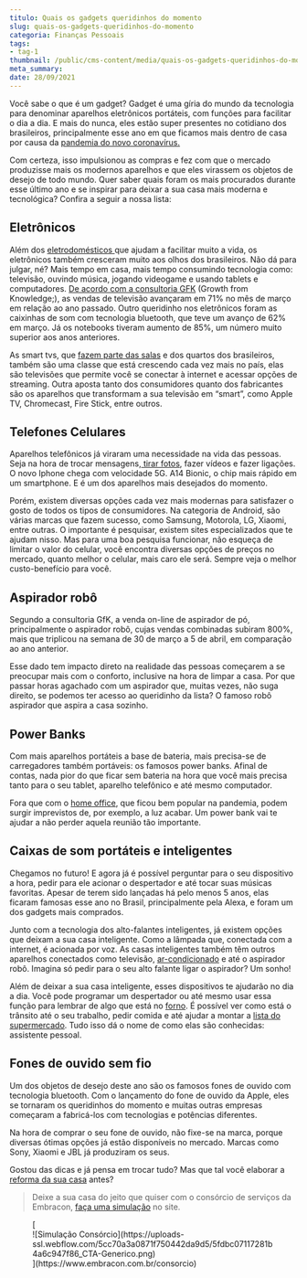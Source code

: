 ```yaml
---
titulo: Quais os gadgets queridinhos do momento
slug: quais-os-gadgets-queridinhos-do-momento
categoria: Finanças Pessoais
tags:
- tag-1
thumbnail: /public/cms-content/media/quais-os-gadgets-queridinhos-do-momento.jpg
meta_summary: 
date: 28/09/2021
---
```

Você sabe o que é um gadget? Gadget é uma gíria do mundo da tecnologia para denominar aparelhos eletrônicos portáteis, com funções para facilitar o dia a dia. E mais do nunca, eles estão super presentes no cotidiano dos brasileiros, principalmente esse ano em que ficamos mais dentro de casa por causa da [pandemia do novo coronavírus.](https://www.embracon.com.br/blog/habitos-de-consumo-antes-durante-e-pos-pandemia)

Com certeza, isso impulsionou as compras e fez com que o mercado produzisse mais os modernos aparelhos e que eles virassem os objetos de desejo de todo mundo. Quer saber quais foram os mais procurados durante esse último ano e se inspirar para deixar a sua casa mais moderna e tecnológica? Confira a seguir a nossa lista:

Eletrônicos
-----------

Além dos [eletrodomésticos ](https://www.embracon.com.br/blog/descubra-quais-foram-os-eletrodomesticos-queridinhos-da-quarentena)que ajudam a facilitar muito a vida, os eletrônicos também cresceram muito aos olhos dos brasileiros. Não dá para julgar, né? Mais tempo em casa, mais tempo consumindo tecnologia como: televisão, ouvindo música, jogando videogame e usando tablets e computadores. [De acordo com a consultoria GFK](https://oglobo.globo.com/economia/quarentena-eleva-venda-de-eletroeletronicos-em-ate-71-diz-consultoria-24379432) (Growth from Knowledge;), as vendas de televisão avançaram em 71% no mês de março em relação ao ano passado. Outro queridinho nos eletrônicos foram as caixinhas de som com tecnologia bluetooth, que teve um avanço de 62% em março. Já os notebooks tiveram aumento de 85%, um número muito superior aos anos anteriores.

As smart tvs, que [fazem parte das salas](https://www.embracon.com.br/blog/5-dicas-de-decoracao-de-sala-para-voce-fazer-hoje) e dos quartos dos brasileiros, também são uma classe que está crescendo cada vez mais no país, elas são televisões que permite você se conectar à internet e acessar opções de streaming. Outra aposta tanto dos consumidores quanto dos fabricantes são os aparelhos que transformam a sua televisão em “smart”, como Apple TV, Chromecast, Fire Stick, entre outros.

Telefones Celulares
-------------------

Aparelhos telefônicos já viraram uma necessidade na vida das pessoas. Seja na hora de trocar mensagens,[ tirar fotos](https://www.embracon.com.br/blog/curso-de-fotografia-como-funciona-e-por-que-investir), fazer vídeos e fazer ligações. O novo Iphone chega com velocidade 5G. A14 Bionic, o chip mais rápido em um smartphone. E é um dos aparelhos mais desejados do momento.

Porém, existem diversas opções cada vez mais modernas para satisfazer o gosto de todos os tipos de consumidores. Na categoria de Android, são várias marcas que fazem sucesso, como Samsung, Motorola, LG, Xiaomi, entre outras. O importante é pesquisar, existem sites especializados que te ajudam nisso. Mas para uma boa pesquisa funcionar, não esqueça de limitar o valor do celular, você encontra diversas opções de preços no mercado, quanto melhor o celular, mais caro ele será. Sempre veja o melhor custo-benefício para você.

Aspirador robô
--------------

Segundo a consultoria GfK, a venda on-line de aspirador de pó, principalmente o aspirador robô, cujas vendas combinadas subiram 800%, mais que triplicou na semana de 30 de março a 5 de abril, em comparação ao ano anterior.

Esse dado tem impacto direto na realidade das pessoas começarem a se preocupar mais com o conforto, inclusive na hora de limpar a casa. Por que passar horas agachado com um aspirador que, muitas vezes, não suga direito, se podemos ter acesso ao queridinho da lista? O famoso robô aspirador que aspira a casa sozinho.

Power Banks
-----------

Com mais aparelhos portáteis a base de bateria, mais precisa-se de carregadores também portáveis: os famosos power banks. Afinal de contas, nada pior do que ficar sem bateria na hora que você mais precisa tanto para o seu tablet, aparelho telefônico e até mesmo computador.

Fora que com o [home office](https://www.embracon.com.br/blog/home-office-5-dicas-para-manter-o-cantinho-de-trabalho-organizado), que ficou bem popular na pandemia, podem surgir imprevistos de, por exemplo, a luz acabar. Um power bank vai te ajudar a não perder aquela reunião tão importante.

Caixas de som portáteis e inteligentes
--------------------------------------

Chegamos no futuro! E agora já é possível perguntar para o seu dispositivo a hora, pedir para ele acionar o despertador e até tocar suas músicas favoritas. Apesar de terem sido lançadas há pelo menos 5 anos, elas ficaram famosas esse ano no Brasil, principalmente pela Alexa, e foram um dos gadgets mais comprados.

Junto com a tecnologia dos alto-falantes inteligentes, já existem opções que deixam a sua casa inteligente. Como a lâmpada que, conectada com a internet, é acionada por voz. As casas inteligentes também têm outros aparelhos conectados como televisão, [ar-condicionado](https://www.embracon.com.br/blog/descubra-qual-o-ar-condicionado-mais-apropriado-para-cada-casa) e até o aspirador robô. Imagina só pedir para o seu alto falante ligar o aspirador? Um sonho!

Além de deixar a sua casa inteligente, esses dispositivos te ajudarão no dia a dia. Você pode programar um despertador ou até mesmo usar essa função para lembrar de algo que está no [forno](https://www.embracon.com.br/blog/como-ter-uma-cozinha-funcional-em-casa). É possível ver como está o trânsito até o seu trabalho, pedir comida e até ajudar a montar a [lista do supermercado](https://www.embracon.com.br/blog/10-importantes-dicas-para-economizar-nas-compras-de-casa). Tudo isso dá o nome de como elas são conhecidas: assistente pessoal.

Fones de ouvido sem fio
-----------------------

Um dos objetos de desejo deste ano são os famosos fones de ouvido com tecnologia bluetooth. Com o lançamento do fone de ouvido da Apple, eles se tornaram os queridinhos do momento e muitas outras empresas começaram a fabricá-los com tecnologias e potências diferentes.

Na hora de comprar o seu fone de ouvido, não fixe-se na marca, porque diversas ótimas opções já estão disponíveis no mercado. Marcas como Sony, Xiaomi e JBL já produziram os seus.

Gostou das dicas e já pensa em trocar tudo? Mas que tal você elaborar a[ reforma da sua casa](https://www.embracon.com.br/blog/consorcio-reforma-embracon-por-que-e-uma-boa-opcao) antes?

> Deixe a sua casa do jeito que quiser com o consórcio de serviços da Embracon, [faça uma simulação](https://www.embracon.com.br/consorcio) no site.

<figure class="w-richtext-figure-type-image w-richtext-align-center">[<div>![Simulação Consórcio](https://uploads-ssl.webflow.com/5cc70a3a0871f750442da9d5/5fdbc07117281b4a6c947f86_CTA-Generico.png)</div>](https://www.embracon.com.br/consorcio)</figure>

